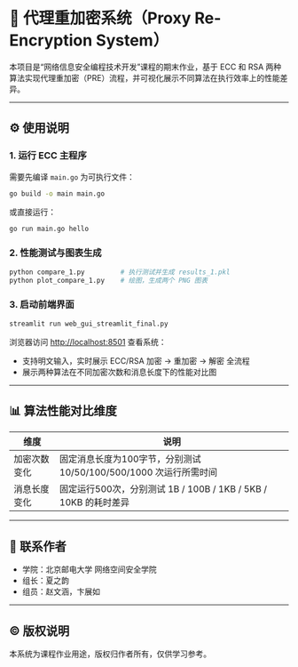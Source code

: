 
# 🔐 代理重加密系统（Proxy Re-Encryption System）

本项目是“网络信息安全编程技术开发”课程的期末作业，基于 ECC 和 RSA 两种算法实现代理重加密（PRE）流程，并可视化展示不同算法在执行效率上的性能差异。

---

## ⚙️ 使用说明

### 1. 运行 ECC 主程序

需要先编译 `main.go` 为可执行文件：

```bash
go build -o main main.go
```

或直接运行：
```bash
go run main.go hello
```

### 2. 性能测试与图表生成

```bash
python compare_1.py         # 执行测试并生成 results_1.pkl
python plot_compare_1.py    # 绘图，生成两个 PNG 图表
```

### 3. 启动前端界面

```bash
streamlit run web_gui_streamlit_final.py
```

浏览器访问 [http://localhost:8501](http://localhost:8501) 查看系统：

- 支持明文输入，实时展示 ECC/RSA 加密 → 重加密 → 解密 全流程
- 展示两种算法在不同加密次数和消息长度下的性能对比图

---

## 📊 算法性能对比维度

| 维度 | 说明 |
|------|------|
| 加密次数变化 | 固定消息长度为100字节，分别测试 10/50/100/500/1000 次运行所需时间 |
| 消息长度变化 | 固定运行500次，分别测试 1B / 100B / 1KB / 5KB / 10KB 的耗时差异 |

---

## 📧 联系作者

- 学院：北京邮电大学 网络空间安全学院
- 组长：夏之韵
- 组员：赵文涵，卞展如

---

## © 版权说明

本系统为课程作业用途，版权归作者所有，仅供学习参考。
